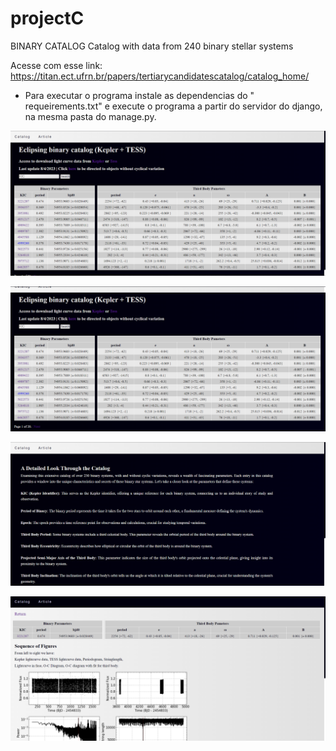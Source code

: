 # projectC

BINARY CATALOG
 Catalog with data from 240 binary stellar systems

Acesse com esse link: https://titan.ect.ufrn.br/papers/tertiarycandidatescatalog/catalog_home/

- Para executar o programa instale as dependencias do " requeirements.txt" 
e execute o programa a partir do servidor do django, na mesma pasta do manage.py.

![Alt text](<Screenshot 2023-10-30 143936.png>)

![Alt text](<Screenshot 2023-10-30 143954.png>)

![Alt text](<Screenshot 2023-10-30 144018.png>)

![Alt text](<Screenshot 2023-10-30 144049.png>)
